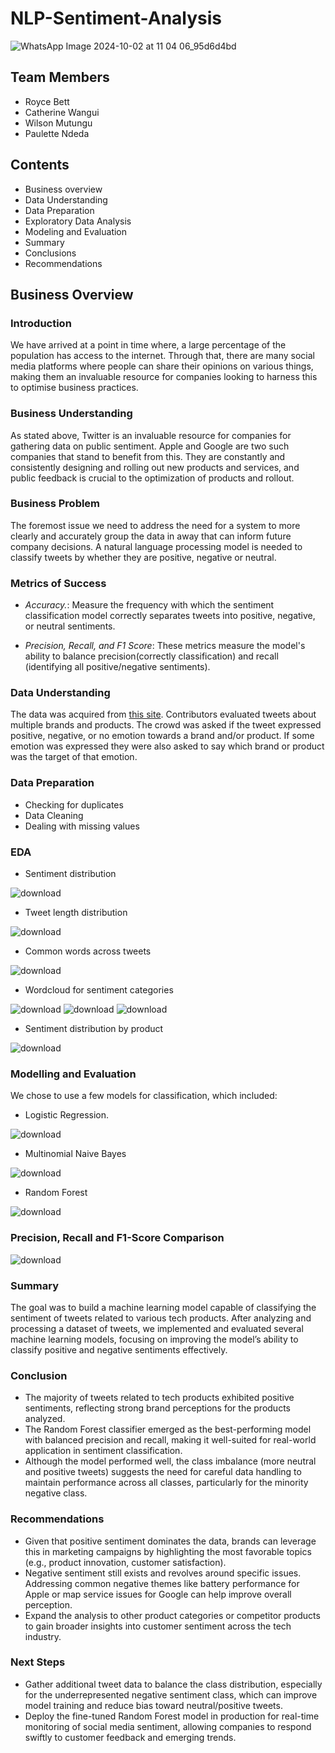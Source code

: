 # NLP-Sentiment-Analysis

![WhatsApp Image 2024-10-02 at 11 04 06_95d6d4bd](https://github.com/user-attachments/assets/875309f3-9a88-4a86-a3c8-e989647a65a9)

## Team Members
- Royce Bett
- Catherine Wangui
- Wilson Mutungu
- Paulette Ndeda

## Contents
- Business overview
- Data Understanding
- Data Preparation
- Exploratory Data Analysis
- Modeling and Evaluation
- Summary
- Conclusions
- Recommendations

## Business Overview
### Introduction
We have arrived at a point in time where, a large percentage of the population has access to the internet. Through that, there are many social media platforms where people can share their opinions on various things, making them an invaluable resource for companies looking to harness this to optimise business practices.

### Business Understanding
As stated above, Twitter is an invaluable resource for companies for gathering data on public sentiment. Apple and Google are two such companies that stand to benefit from this. They are constantly and consistently designing and rolling out new products and services, and public feedback is crucial to the optimization of products and rollout.

### Business Problem
The foremost issue we need to address the need for a system to more clearly and accurately group the data in away that can inform future company decisions. A natural language processing model is needed to classify tweets by whether they are positive, negative or neutral.

### Metrics of Success
- *Accuracy.*:  Measure the frequency with which the sentiment classification model correctly separates tweets into positive, negative, or neutral sentiments.

- *Precision, Recall, and F1 Score*: These metrics measure the model's ability to balance precision(correctly classification) and recall (identifying all positive/negative sentiments).

### Data Understanding
The data was acquired from [this site]((https://data.world/crowdflower/brands-and-product-emotions)). Contributors evaluated tweets about multiple brands and products. The crowd was asked if the tweet expressed positive, negative, or no emotion towards a brand and/or product. If some emotion was expressed they were also asked to say which brand or product was the target of that emotion.

### Data Preparation
 - Checking for duplicates
 - Data Cleaning
 - Dealing with missing values

### EDA
 - Sentiment distribution

![download](https://github.com/user-attachments/assets/cc8f74a2-8266-4661-a515-ced39e221172)

 - Tweet length distribution

![download](https://github.com/user-attachments/assets/234ec6e0-b0da-40ff-a604-37a0fb73fa78)

 - Common words across tweets

![download](https://github.com/user-attachments/assets/2ba9b72c-464c-4ab1-815e-6da77b9ab434)

 - Wordcloud for sentiment categories

![download](https://github.com/user-attachments/assets/5de7b14a-5032-46e6-a1d2-e617c0faaaac)
![download](https://github.com/user-attachments/assets/2e8b1f30-ff35-4a60-a8e4-039762d8efae)
![download](https://github.com/user-attachments/assets/0d452974-c602-4aa0-af7e-4da79202e1f3)

 - Sentiment distribution by product

![download](https://github.com/user-attachments/assets/54683b34-4a60-4f78-a1cd-d1c9a96bb65f)


### Modelling and Evaluation
We chose to use a few models for classification, which included:
 - Logistic Regression.

![download](https://github.com/user-attachments/assets/d5de0e9d-a674-4035-bd15-ed18811710e9)

 - Multinomial Naive Bayes

![download](https://github.com/user-attachments/assets/ea039dd9-9e0a-4c3f-9816-181fabd317f8)

 - Random Forest

![download](https://github.com/user-attachments/assets/157af909-9bef-46aa-a309-f8c52e0aa4c4)

### Precision, Recall and F1-Score Comparison

![download](https://github.com/user-attachments/assets/f28ac924-4cca-4efd-95ec-1ffcca326f15)

### Summary
The goal was to build a machine learning model capable of classifying the sentiment of tweets related to various tech products. After analyzing and processing a dataset of tweets, we implemented and evaluated several machine learning models, focusing on improving the model’s ability to classify positive and negative sentiments effectively.

### Conclusion
 - The majority of tweets related to tech products exhibited positive sentiments, reflecting strong brand perceptions for the products analyzed.
 - The Random Forest classifier emerged as the best-performing model with balanced precision and recall, making it well-suited for real-world application in sentiment classification.
 - Although the model performed well, the class imbalance (more neutral and positive tweets) suggests the need for careful data handling to maintain performance across all classes, particularly for the minority negative class.

### Recommendations
 - Given that positive sentiment dominates the data, brands can leverage this in marketing campaigns by highlighting the most favorable topics (e.g., product innovation, customer satisfaction).
 - Negative sentiment still exists and revolves around specific issues. Addressing common negative themes like battery performance for Apple or map service issues for Google can help improve overall perception.
 - Expand the analysis to other product categories or competitor products to gain broader insights into customer sentiment across the tech industry.

### Next Steps
- Gather additional tweet data to balance the class distribution, especially for the underrepresented negative sentiment class, which can improve model training and reduce bias toward neutral/positive tweets.
- Deploy the fine-tuned Random Forest model in production for real-time monitoring of social media sentiment, allowing companies to respond swiftly to customer feedback and emerging trends.
